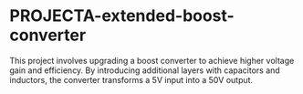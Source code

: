 # PROJECTA-extended-boost-converter
This project involves upgrading a boost converter to achieve higher voltage gain and efficiency. By introducing additional layers with capacitors and inductors, the converter transforms a 5V input into a 50V output. 
